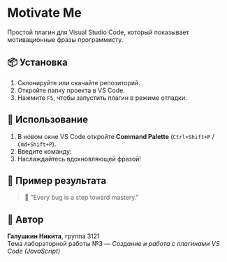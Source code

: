 # Motivate Me

Простой плагин для Visual Studio Code, который показывает мотивационные фразы программисту.

## 📦 Установка
1. Склонируйте или скачайте репозиторий.
2. Откройте папку проекта в VS Code.
3. Нажмите `F5`, чтобы запустить плагин в режиме отладки.

## 🚀 Использование
1. В новом окне VS Code откройте **Command Palette** (`Ctrl+Shift+P` / `Cmd+Shift+P`).
2. Введите команду:  
3. Наслаждайтесь вдохновляющей фразой!

## 🧩 Пример результата
> 💬 "Every bug is a step toward mastery."

## 🧠 Автор
**Галушкин Никита**, группа 3121  
Тема лабораторной работы №3 — *Создание и работа с плагинами VS Code (JavaScript)*
